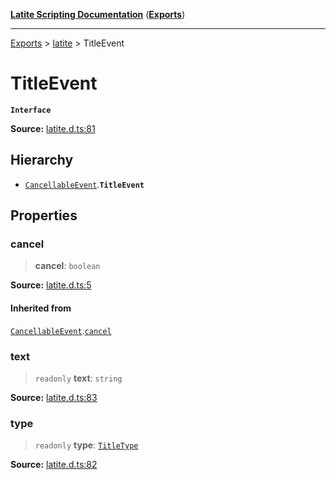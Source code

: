 [**Latite Scripting Documentation**](../../README.md) ([**Exports**](../../exports.md))

---

[Exports](../../exports.md) > [latite](../index.md) > TitleEvent

# TitleEvent

**`Interface`**

**Source:** [latite.d.ts:81](https://github.com/LatiteScripting/latitescripting.github.io/blob/41aefce/definitions/latite.d.ts#L81)

## Hierarchy

- [`CancellableEvent`](interface.CancellableEvent.md).**`TitleEvent`**

## Properties

### cancel

> **cancel**: `boolean`

**Source:** [latite.d.ts:5](https://github.com/LatiteScripting/latitescripting.github.io/blob/41aefce/definitions/latite.d.ts#L5)

#### Inherited from

[`CancellableEvent`](interface.CancellableEvent.md).[`cancel`](interface.CancellableEvent.md#cancel)

### text

> `readonly` **text**: `string`

**Source:** [latite.d.ts:83](https://github.com/LatiteScripting/latitescripting.github.io/blob/41aefce/definitions/latite.d.ts#L83)

### type

> `readonly` **type**: [`TitleType`](../type-aliases/type-alias.TitleType.md)

**Source:** [latite.d.ts:82](https://github.com/LatiteScripting/latitescripting.github.io/blob/41aefce/definitions/latite.d.ts#L82)
